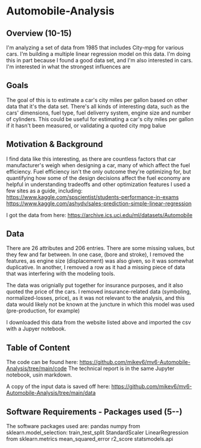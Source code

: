 # Automobile-Analysis

## Overview (10-15)

I'm analyzing a set of data from 1985 that includes City-mpg for various cars. I'm building a multiple linear regression model on this data.
I'm doing this in part because I found a good data set, and I'm also interested in cars. I'm interested in what the strongest influences are  


## Goals
The goal of this is to estimate a car's city miles per gallon based on other data that it's the data set. There's all kinds of interesting data, such as the cars' dimensions, fuel type, fuel deliverry system, engine size and number of cylinders. This could be useful for estimating a car's city miles per gallon if it hasn't been measured, or validating a quoted city mpg balue

## Motivation & Background
I find data like this interesting, as there are countless factors that car manufacturer's weigh when designing a car, many of which affect the fuel efficiency. Fuel efficiency isn't the only outcome they're optimizing for, but quantifying how some of the design decisions affect the fuel economy are helpful in understanding tradeoffs and other optimization features
I used a few sites as a guide, including:
  https://www.kaggle.com/spscientist/students-performance-in-exams
  https://www.kaggle.com/ashydv/sales-prediction-simple-linear-regression

I got the data from here:
https://archive.ics.uci.edu/ml/datasets/Automobile

## Data
There are 26 attributes and 206 entries. There are some missing values, but they few and far between. In one case, (bore and stroke), I removed the features, as engine size (displacement) was also given, so it was somewhat duplicative. In another, I removed a row as it had a missing piece of data that was interfering with the modeling tools.

The data was orignially put together for insurance purposes, and it also quoted the price of the cars. I removed insurance-related data  (symboling, normalized-losses, price), as it was not relevant to the analysis, and this data would likely not be known at the juncture in which this model was used (pre-production, for example)

I downloaded this data from the website listed above and imported the csv with a Jupyer notebook.

## Table of Content
The code can be found here:
https://github.com/mikev6/mv6-Automobile-Analysis/tree/main/code
The technical report is in the same Jupyter notebook, usin markdown.

A copy of the input data is saved off here:
https://github.com/mikev6/mv6-Automobile-Analysis/tree/main/data

## Software Requirements - Packages used (5--)
The software packages used are:
  pandas
  numpy
  from sklearn.model_selection:
    train_test_split
    StandardScaler
    LinearRegression
  from sklearn.metrics
    mean_squared_error
    r2_score
  statsmodels.api
